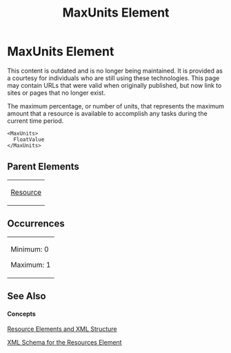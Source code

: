 ﻿---
title: MaxUnits Element
TOCTitle: MaxUnits Element
ms:assetid: 8ffdb403-7572-43df-917b-ba829bbe5211
ms:mtpsurl: https://msdn.microsoft.com/en-us/library/Bb968589(v=office.12)
ms:contentKeyID: 13188280
ms.date: 05/05/2014
mtps_version: v=office.12
f1_keywords:
- MaxUnits element
---

# MaxUnits Element

This content is outdated and is no longer being maintained. It is provided as a courtesy for individuals who are still using these technologies. This page may contain URLs that were valid when originally published, but now link to sites or pages that no longer exist.

The maximum percentage, or number of units, that represents the maximum amount that a resource is available to accomplish any tasks during the current time period.

    <MaxUnits>
      FloatValue
    </MaxUnits>

## Parent Elements

<table>
<colgroup>
<col style="width: 100%" />
</colgroup>
<tbody>
<tr class="odd">
<td><p><a href="bb968715(v=office.12).md">Resource</a></p></td>
</tr>
</tbody>
</table>

## Occurrences

<table>
<colgroup>
<col style="width: 100%" />
</colgroup>
<tbody>
<tr class="odd">
<td><p>Minimum: 0</p>
<p>Maximum: 1</p></td>
</tr>
</tbody>
</table>

## See Also

#### Concepts

[Resource Elements and XML Structure](bb968445\(v=office.12\).md)

[XML Schema for the Resources Element](bb968511\(v=office.12\).md)

